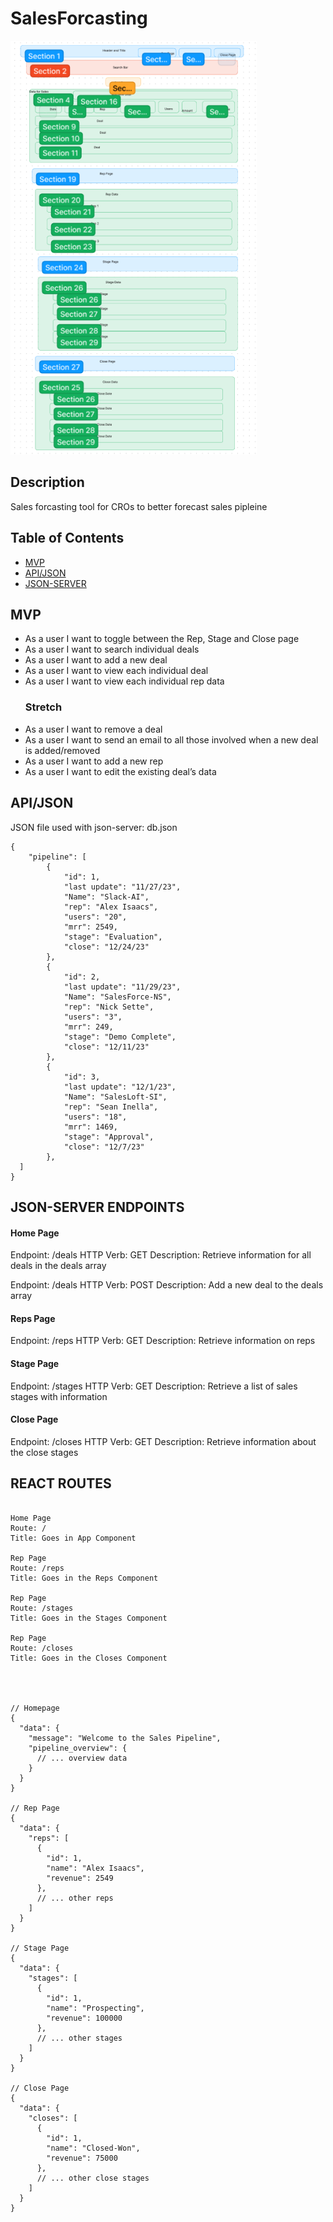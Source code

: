 # SalesForcasting

<img width="394" alt="Screen Shot 2023-11-13 at 3 41 54 PM" src="https://github.com/Alexisaacs18/salesForcasting/blob/main/sales-forcasting/assets/SalesForcasting.PNG?raw=true">


## Description

Sales forcasting tool for CROs to better forecast sales pipleine 

## Table of Contents

- [MVP](#MVP)
- [API/JSON](#API/JSON)
- [JSON-SERVER](#JSON-SERVER)

## MVP

- As a user I want to toggle between the Rep, Stage and Close page
- As a user I want to search individual deals
- As a user I want to add a new deal
- As a user I want to view each individual deal
- As a user I want to view each individual rep data
	### Stretch
- As a user I want to remove a deal 
- As a user I want to send an email to all those involved when a new deal is added/removed 
- As a user I want to add a new rep
- As a user I want to edit the existing deal’s data 


## API/JSON

JSON file used with json-server: db.json


```
{
    "pipeline": [
        {
            "id": 1,
            "last update": "11/27/23",
            "Name": "Slack-AI",
            "rep": "Alex Isaacs",
            "users": "20",
            "mrr": 2549,
            "stage": "Evaluation",
            "close": "12/24/23"
        },
        {
            "id": 2,
            "last update": "11/29/23",
            "Name": "SalesForce-NS",
            "rep": "Nick Sette",
            "users": "3",
            "mrr": 249,
            "stage": "Demo Complete",
            "close": "12/11/23"
        },
        {
            "id": 3,
            "last update": "12/1/23",
            "Name": "SalesLoft-SI",
            "rep": "Sean Inella",
            "users": "18",
            "mrr": 1469,
            "stage": "Approval",
            "close": "12/7/23"
        },
  ]
}

```


## JSON-SERVER ENDPOINTS

#### Home Page
Endpoint: /deals
HTTP Verb: GET
Description: Retrieve information for all deals in the deals array

Endpoint: /deals
HTTP Verb: POST
Description: Add a new deal to the deals array

#### Reps Page
Endpoint: /reps
HTTP Verb: GET
Description: Retrieve information on reps

#### Stage Page
Endpoint: /stages
HTTP Verb: GET
Description: Retrieve a list of sales stages with information

#### Close Page
Endpoint: /closes
HTTP Verb: GET
Description: Retrieve information about the close stages

## REACT ROUTES
```

Home Page
Route: /
Title: Goes in App Component

Rep Page
Route: /reps
Title: Goes in the Reps Component 

Rep Page
Route: /stages
Title: Goes in the Stages Component 

Rep Page
Route: /closes
Title: Goes in the Closes Component 




// Homepage
{
  "data": {
    "message": "Welcome to the Sales Pipeline",
    "pipeline_overview": {
      // ... overview data
    }
  }
}

// Rep Page
{
  "data": {
    "reps": [
      {
        "id": 1,
        "name": "Alex Isaacs",
        "revenue": 2549
      },
      // ... other reps
    ]
  }
}

// Stage Page
{
  "data": {
    "stages": [
      {
        "id": 1,
        "name": "Prospecting",
        "revenue": 100000
      },
      // ... other stages
    ]
  }
}

// Close Page
{
  "data": {
    "closes": [
      {
        "id": 1,
        "name": "Closed-Won",
        "revenue": 75000
      },
      // ... other close stages
    ]
  }
}
```


